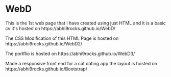 # WebD
<p> This is the 1st web page that i have created using just HTML and it is a basic cv it's hosted on https://abhi9rocks.github.io/WebD/ </a>
<p> The CSS Modification of this HTML Page is hosted on https://abhi9rocks.github.io/WebD2/ </a>
<p>The portflio is hosted on https://abhi9rocks.github.io/WebD3/</a>
<p> Made a responsive front end for a cat dating app the layout is hosted on https://abhi9rocks.github.io/Bootstrap/ </p>
